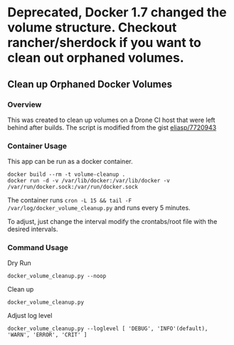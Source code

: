 # Deprecated, Docker 1.7 changed the volume structure. Checkout rancher/sherdock if you want to clean out orphaned volumes.

## Clean up Orphaned Docker Volumes

### Overview

This was created to clean up volumes on a Drone CI host that were left behind after builds. The script is
modified from the gist [eliasp/7720943](https://gist.github.com/eliasp/7720943)

### Container Usage

This app can be run as a docker container. 

```
docker build --rm -t volume-cleanup .
docker run -d -v /var/lib/docker:/var/lib/docker -v /var/run/docker.sock:/var/run/docker.sock
```

The container runs `cron -L 15 && tail -F /var/log/docker_volume_cleanup.py` and runs every 5 minutes.

To adjust, just change the interval modify the crontabs/root file with the desired intervals.


### Command Usage


Dry Run
```
docker_volume_cleanup.py --noop
```

Clean up

```
docker_volume_cleanup.py
```

Adjust log level

```
docker_volume_cleanup.py --loglevel [ 'DEBUG', 'INFO'(default), 'WARN', 'ERROR', 'CRIT' ]
```

